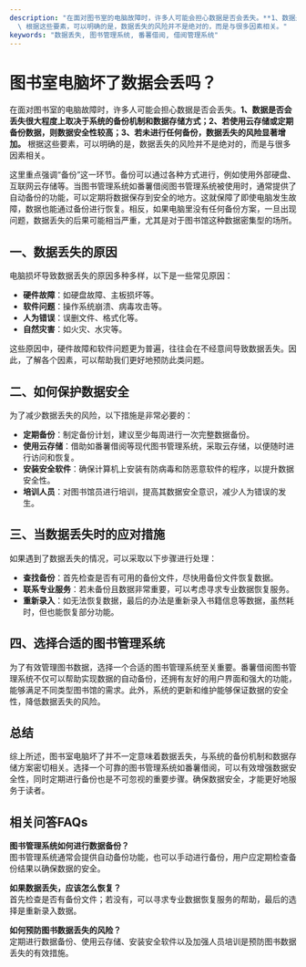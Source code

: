 ```yaml
---
description: "在面对图书室的电脑故障时，许多人可能会担心数据是否会丢失。**1、数据是否会丢失很大程度上取决于系统的备份机制和数据存储方式；2、若使用云存储或定期备份数据，则数据安全性较高；3、若未进行任何备份，数据丢失的风险显著增加。**\
  \ 根据这些要素，可以明确的是，数据丢失的风险并不是绝对的，而是与很多因素相关。"
keywords: "数据丢失, 图书管理系统, 番薯借阅, 借阅管理系统"
---
```

# 图书室电脑坏了数据会丢吗？

在面对图书室的电脑故障时，许多人可能会担心数据是否会丢失。**1、数据是否会丢失很大程度上取决于系统的备份机制和数据存储方式；2、若使用云存储或定期备份数据，则数据安全性较高；3、若未进行任何备份，数据丢失的风险显著增加。** 根据这些要素，可以明确的是，数据丢失的风险并不是绝对的，而是与很多因素相关。

这里重点强调“备份”这一环节。备份可以通过各种方式进行，例如使用外部硬盘、互联网云存储等。当图书管理系统如番薯借阅图书管理系统被使用时，通常提供了自动备份的功能，可以定期将数据保存到安全的地方。这就保障了即使电脑发生故障，数据也能通过备份进行恢复。相反，如果电脑里没有任何备份方案，一旦出现问题，数据丢失的后果可能相当严重，尤其是对于图书馆这种数据密集型的场所。

## **一、数据丢失的原因**

电脑损坏导致数据丢失的原因多种多样，以下是一些常见原因：

- **硬件故障**：如硬盘故障、主板损坏等。
- **软件问题**：操作系统崩溃、病毒攻击等。
- **人为错误**：误删文件、格式化等。
- **自然灾害**：如火灾、水灾等。

这些原因中，硬件故障和软件问题更为普遍，往往会在不经意间导致数据丢失。因此，了解各个因素，可以帮助我们更好地预防此类问题。

## **二、如何保护数据安全**

为了减少数据丢失的风险，以下措施是非常必要的：

- **定期备份**：制定备份计划，建议至少每周进行一次完整数据备份。
- **使用云存储**：借助如番薯借阅等现代图书管理系统，采取云存储，以便随时进行访问和恢复。
- **安装安全软件**：确保计算机上安装有防病毒和防恶意软件的程序，以提升数据安全性。
- **培训人员**：对图书馆员进行培训，提高其数据安全意识，减少人为错误的发生。

## **三、当数据丢失时的应对措施**

如果遇到了数据丢失的情况，可以采取以下步骤进行处理：

- **查找备份**：首先检查是否有可用的备份文件，尽快用备份文件恢复数据。
- **联系专业服务**：若未备份且数据非常重要，可以考虑寻求专业数据恢复服务。
- **重新录入**：如无法恢复数据，最后的办法是重新录入书籍信息等数据，虽然耗时，但也能恢复部分功能。

## **四、选择合适的图书管理系统**

为了有效管理图书数据，选择一个合适的图书管理系统至关重要。番薯借阅图书管理系统不仅可以帮助实现数据的自动备份，还拥有友好的用户界面和强大的功能，能够满足不同类型图书馆的需求。此外，系统的更新和维护能够保证数据的安全性，降低数据丢失的风险。

## **总结**

综上所述，图书室电脑坏了并不一定意味着数据丢失，与系统的备份机制和数据存储方案密切相关。选择一个可靠的图书管理系统如番薯借阅，可以有效增强数据安全性，同时定期进行备份也是不可忽视的重要步骤。确保数据安全，才能更好地服务于读者。

## 相关问答FAQs

**图书管理系统如何进行数据备份？**  
图书管理系统通常会提供自动备份功能，也可以手动进行备份，用户应定期检查备份结果以确保数据的安全。

**如果数据丢失，应该怎么恢复？**  
首先检查是否有备份文件；若没有，可以寻求专业数据恢复服务的帮助，最后的选择是重新录入数据。

**如何预防图书数据丢失的风险？**  
定期进行数据备份、使用云存储、安装安全软件以及加强人员培训是预防图书数据丢失的有效措施。
